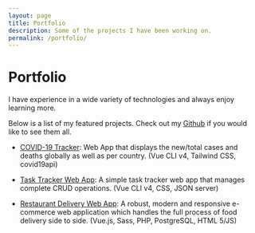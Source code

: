 ```yaml
---
layout: page
title: Portfolio
description: Some of the projects I have been working on.
permalink: /portfolio/
---
```


# Portfolio

I have experience in a wide variety of technologies and always enjoy learning more. 

Below is a list of my featured projects. Check out my [Github](https://www.github.com/sebasmoles/) if you would like to see them all. <br>

- [COVID-19 Tracker](https://github.com/sebasmoles/covid-tracker): Web App that displays the new/total cases and deaths globally as well as per country. (Vue CLI v4, Tailwind CSS, covid19api)

- [Task Tracker Web App](https://github.com/sebasmoles/task-tracker): A simple task tracker web app that manages complete CRUD operations. (Vue CLI v4, CSS, JSON server)

- [Restaurant Delivery Web App](https://github.com/sebasmoles/food-delivery-app): A robust, modern and responsive e-commerce web application which handles the full process of food delivery side to side. (Vue.js, Sass, PHP, PostgreSQL, HTML 5/JS)